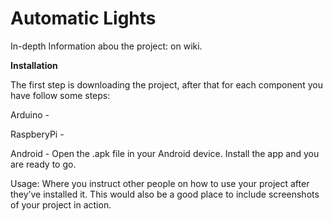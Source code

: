 # Automatic Lights
In-depth Information abou the project: on wiki.


**Installation**

The first step is downloading the project, after that for each component you have follow some steps: 

Arduino - 

RaspberyPi - 

Android - Open the .apk file in your Android device. Install the app and you are ready to go.


Usage: Where you instruct other people on how to use your project after they’ve installed it. This would also be a good place to include screenshots of your project in action.



